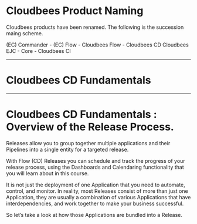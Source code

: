 # Cloudbees Product Naming

Cloudbees products have been renamed. The following is the succession maing scheme.

(EC) Commander - (EC) Flow  - Cloudbees Flow  - Cloudbees CD
Cloudbees EJC - Core - Cloudbees CI

---

# Cloudbees CD Fundamentals

---

# Cloudbees CD Fundamentals : Overview of the Release Process.

Releases allow you to group together multiple applications and their Pipelines into a single entity for a targeted release.

With Flow (CD)  Releases you can schedule and track the progress of your release process, using the Dashboards and Calendaring functionality that you will learn about in this course.

It is not just the deployment of one Application that you need to automate, control, and monitor. In reality, most Releases consist of more than just one Application, they are usually a combination of
various Applications that have interdependencies, and work together to make your business successful.

So let’s take a look at how those Applications are bundled into a Release.
